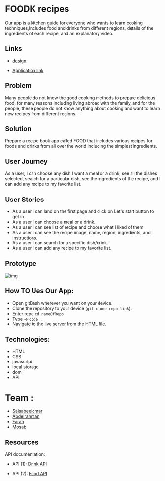 # FOODK recipes
Our app is a kitchen guide for everyone who wants to learn cooking techniques,Includes food and drinks from different regions, details of the ingredients  of each recipe, and an explanatory video.

## Links
* [design](https://www.figma.com/file/HJAIW3kzRAtlO9GYOkyeXM/FOODK-menu?node-id=0%3A1&viewport=-1221%2C463%2C0.8338508009910583)

* [Application link](https://gsg-fc03.github.io/foodk-app/)


## Problem
Many people do not know the good cooking methods to prepare delicious food, for many reasons including living abroad with the family, and for the people, these people do not know anything about cooking and want to learn new recipes from different regions.

 ## Solution

 Prepare a recipe book app called FOOD that includes various recipes for foods and drinks from all over the world including the simplest ingredients.


## User Journey
 As a user, I can choose any dish I want a meal or a drink, see all the dishes selected,  search for a particular dish,  see the ingredients of the recipe,  and I can add any recipe to my favorite list.

## User Stories


* As a user I can land on the first page and click on Let's start button to get in .
* As a user I can choose a meal or a drink.
* As a user I can see list of recipe and choose what I liked of them
* As a user I can see the recipe image, name, region, ingredients, and instructions.
* As a user I can search for a specific dish/drink.
* As a user I can add any recipe to my favorite list.
## Prototype
![img](https://user-images.githubusercontent.com/82779832/128309573-2c4c9f11-bf6b-4203-b52b-3668e42763c7.png)

## How TO Ues Our App:
* Open gitBash wherever you want on your device.
* Clone the repository to your device (`git clone repo link`).
* Enter repo `cd nameOfRepo`
* Type -> `code .`
* Navigate to the live server from the HTML file.

## Technologies:
* HTML
* CSS
* javascript
* local storage
* dom
* API

# Team :
* [Salsabeelomar](https://github.com/salsabeelomar)
* [Abdelrahman](https://github.com/Abdelrahman059)
* [Farah](https://github.com/farahalashi)
* [Mosab](https://github.com/Mosab-Ahmed)

## Resources
API documentation:

* API (1): [Drink API](https://www.themealdb.com/api/json/v1/)

* API (2): [Food API](https://www.themealdb.com/api/json/v1/1/)
